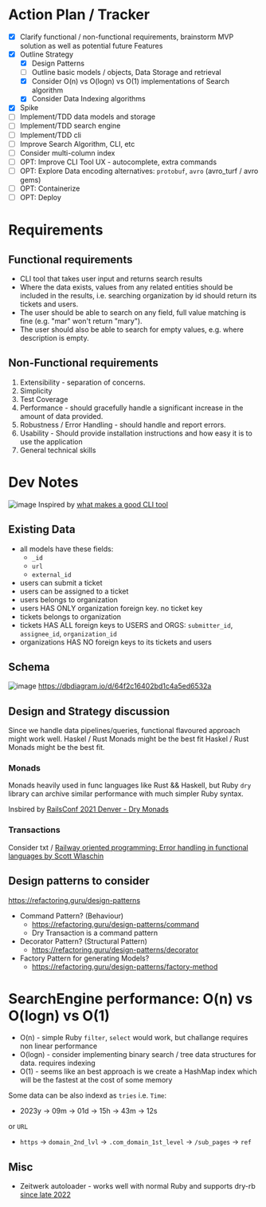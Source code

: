 # Action Plan / Tracker

- [x] Clarify functional / non-functional requirements, brainstorm MVP solution as well as potential future Features
- [x] Outline Strategy
    - [x] Design Patterns
    - [ ] Outline basic models / objects, Data Storage and retrieval
    - [x] Consider O(n) vs O(logn) vs O(1) implementations of Search algorithm
    - [x] Consider Data Indexing algorithms
- [x] Spike
- [ ] Implement/TDD data models and storage
- [ ] Implement/TDD search engine
- [ ] Implement/TDD cli
- [ ] Improve Search Algorithm, CLI, etc
- [ ] Consider multi-column index
- [ ] OPT: Improve CLI Tool UX - autocomplete, extra commands
- [ ] OPT: Explore Data encoding alternatives: `protobuf`, `avro` (avro_turf / avro gems)
- [ ] OPT: Containerize
- [ ] OPT: Deploy

# Requirements

## Functional requirements

- CLI tool that takes user input and returns search results
- Where the data exists, values from any related entities should be included in the results,
i.e. searching organization by id should return its tickets and users.
- The user should be able to search on any field, full value matching is fine (e.g. "mar" won't return "mary").
- The user should also be able to search for empty values, e.g. where description is empty.

## Non-Functional requirements

1. Extensibility - separation of concerns.
2. Simplicity
3. Test Coverage
4. Performance - should gracefully handle a significant increase in the amount of data
provided.
5. Robustness / Error Handling - should handle and report errors.
6. Usability - Should provide installation instructions and how easy it is to use the
application
7. General technical skills

# Dev Notes

![image](https://github.com/friendlyantz/zendesk-challenge/assets/70934030/5153b245-210c-4829-a5ee-57d04bbbe4f8)
Inspired by [what makes a good CLI tool](https://friendlyantz.me/learning/2023-08-25-what-makes-a-good-cli-tool/)

## Existing Data

- all models have these fields:
    - `_id`
    - `url`
    - `external_id`
- users can submit a ticket 
- users can be assigned to a ticket
- users belongs to organization
- users HAS ONLY organization foreign key. no ticket key
- tickets belongs to organization
- tickets HAS ALL foreign keys to USERS and ORGS: `submitter_id`, `assignee_id`, `organization_id`
- organizations HAS NO foreign keys to its tickets and users

## Schema

![image](https://github.com/friendlyantz/zendesk-challenge/assets/70934030/c680cce2-0155-465c-94f6-328de52b01e4)
https://dbdiagram.io/d/64f2c16402bd1c4a5ed6532a


## Design and Strategy discussion

Since we handle data pipelines/queries, functional flavoured approach might work well. Haskel / Rust Monads might be the best fit Haskel / Rust Monads might be the best fit.

### Monads

Monads heavily used in func languages like Rust && Haskell, but Ruby `dry` library can archive similar performance with much simpler Ruby syntax.

Insbired by [RailsConf 2021 Denver - Dry Monads](https://www.youtube.com/watch?app=desktop&v=YXiqzHMmv_o)

### Transactions

Consider txt / [Railway oriented programming: Error handling in functional languages by Scott Wlaschin](https://vimeo.com/113707214)


## Design patterns to consider

https://refactoring.guru/design-patterns

- Command Pattern? (Behaviour)
    - https://refactoring.guru/design-patterns/command
    - Dry Transaction is a command pattern
- Decorator Pattern? (Structural Pattern)
    - https://refactoring.guru/design-patterns/decorator
- Factory Pattern for generating Models?
    - https://refactoring.guru/design-patterns/factory-method

# SearchEngine performance: O(n) vs O(logn) vs O(1)

- O(n) - simple Ruby `filter`, `select` would work, but challange requires non linear performance
- O(logn) - consider implementing binary search / tree data structures for data. requires indexing
- O(1) - seems like an best approach is we create a HashMap index which will be the fastest at the cost of some memory

Some data can be also indexd as `tries`
i.e. `Time`:
- 2023y -> 09m -> 01d -> 15h -> 43m -> 12s

or `URL`
- `https` -> `domain_2nd_lvl` -> `.com_domain_1st_level` -> `/sub_pages` -> `ref`

## Misc

- Zeitwerk autoloader - works well with normal Ruby and supports dry-rb [since late 2022](https://dry-rb.org/news/2022/10/17/dry-rb-adopts-zeitwerk-for-code-loading/)

